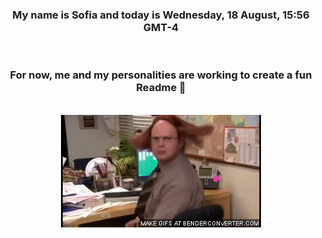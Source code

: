 


<div align="center">
<h3 >My name is Sofia and today is Wednesday, 18 August, 15:56 GMT-4</h3><br>
<h3 >For now, me and my personalities are working to create a fun Readme 👋
</h3><br>
<img src='img/dwight.gif' alt='working...'/>
</div>
